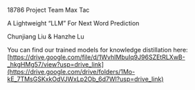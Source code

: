 18786 Project Team Max Tac

A Lightweight “LLM” For Next Word Prediction

Chunjiang Liu & Hanzhe Lu

You can find our trained models for knowledge distillation here: 
[https://drive.google.com/file/d/1WvhIMbuIq9J96SZEtRLXwB-_hkgHMg57/view?usp=drive_link](https://drive.google.com/drive/folders/1Mo-kE_7TMsGSKxkOdVJWxLp2Ob_6d7Wl?usp=drive_link)
